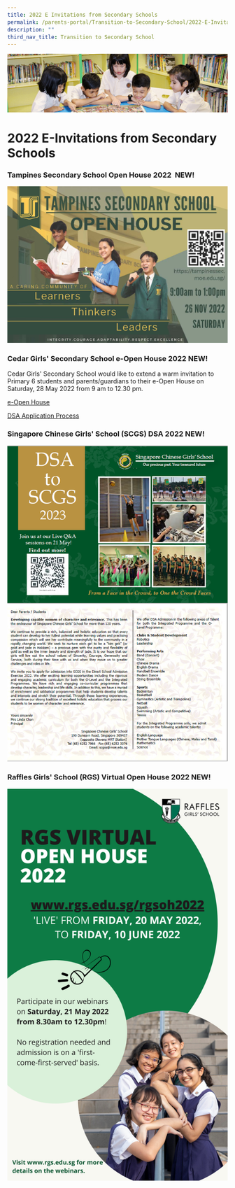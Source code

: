 ```yaml
---
title: 2022 E Invitations from Secondary Schools
permalink: /parents-portal/Transition-to-Secondary-School/2022-E-Invitations-from-Secondary-Schools/
description: ""
third_nav_title: Transition to Secondary School
---
```

![](/images/banner.gif)

2022 E-Invitations from Secondary Schools
=========================================
### Tampines Secondary School Open House 2022  NEW!

![](/images/Tampines%20Secondary%20School%20Open%20House%202022.jpeg)


### Cedar Girls' Secondary School e-Open House 2022 NEW!


Cedar Girls' Secondary School would like to extend a warm invitation to Primary 6 students and parents/guardians to their e-Open House on Saturday, 28 May 2022 from 9 am to 12.30 pm.

[e-Open House](https://sites.google.com/moe.edu.sg/cedar-open-house-2022)

[DSA Application Process](https://cedargirlssec.moe.edu.sg/admissions/direct-school-admission-to-year-1-in-2023)


### Singapore Chinese Girls' School (SCGS) DSA 2022 NEW!

![](/images/SCGS%20DSA.png)

### Raffles Girls' School (RGS) Virtual Open House 2022 NEW!

![](/images/RGS%20Virtual%20Open%20House%202022.png)